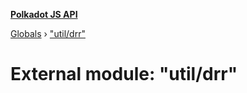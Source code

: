 **[Polkadot JS API](../README.md)**

[Globals](../globals.md) › ["util/drr"](_util_drr_.md)

# External module: "util/drr"